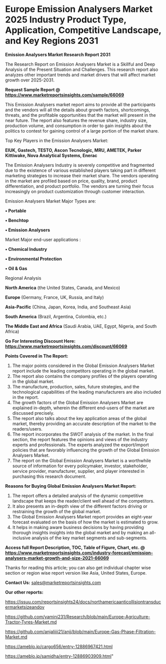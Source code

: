 # Europe Emission Analysers Market 2025 Industry Product Type, Application, Competitive Landscape, and Key Regions 2031

<strong>Emission Analysers Market Research Report 2031</strong>

The Research Report on Emission Analysers Market is a Skillful and Deep Analysis of the Present Situation and Challenges. This research report also analyzes other important trends and market drivers that will affect market growth over 2025-2031.

<strong>Request Sample Report @ <a href=https://www.marketreportsinsights.com/sample/66069>https://www.marketreportsinsights.com/sample/66069</a></strong>

This Emission Analysers market report aims to provide all the participants and the vendors will all the details about growth factors, shortcomings, threats, and the profitable opportunities that the market will present in the near future. The report also features the revenue share, industry size, production volume, and consumption in order to gain insights about the politics to contest for gaining control of a large portion of the market share.

Top Key Players in the Emission Analysers Market:

<strong>EIUK, Gastech, TESTO, Ascon Tecnologic, MRU, AMETEK, Parker Kittiwake, Nova Analytical Systems, Enerac</strong>

The Emission Analysers Industry is severely competitive and fragmented due to the existence of various established players taking part in different marketing strategies to increase their market share. The vendors operating in the market are profiled based on price, quality, brand, product differentiation, and product portfolio. The vendors are turning their focus increasingly on product customization through customer interaction.

Emission Analysers Market Major Types are:

<strong>• Portable

• Benchtop

• Emission Analysers</strong>

Market Major end-user applications :

<strong>• Chemical Industry

• Environmental Protection

• Oil & Gas</strong>

Regional Analysis

</u><strong><b>North America</b></strong> (the United States, Canada, and Mexico)

<strong><b>Europe </b></strong>(Germany, France, UK, Russia, and Italy)

<strong><b>Asia-Pacific</b></strong> (China, Japan, Korea, India, and Southeast Asia)

<strong><b>South America</b></strong> (Brazil, Argentina, Colombia, etc.)

<strong><b>The Middle East and Africa</b></strong> (Saudi Arabia, UAE, Egypt, Nigeria, and South Africa)

<strong>Go For Interesting Discount Here: <a href=https://www.marketreportsinsights.com/discount/66069>https://www.marketreportsinsights.com/discount/66069</a></strong>

<strong>Points Covered in The Report:</strong>
<ol>
  <li>The major points considered in the Global Emission Analysers Market report include the leading competitors operating in the global market.</li>
  <li>The report also contains the company profiles of the players operating in the global market.</li>
  <li>The manufacture, production, sales, future strategies, and the technological capabilities of the leading manufacturers are also included in the report.</li>
  <li>The growth factors of the Global Emission Analysers Market are explained in-depth, wherein the different end-users of the market are discussed precisely.</li>
  <li>The report also talks about the key application areas of the global market, thereby providing an accurate description of the market to the readers/users.</li>
  <li>The report incorporates the SWOT analysis of the market. In the final section, the report features the opinions and views of the industry experts and professionals. The experts analyzed the export/import policies that are favorably influencing the growth of the Global Emission Analysers Market.</li>
  <li>The report on the Global Emission Analysers Market is a worthwhile source of information for every policymaker, investor, stakeholder, service provider, manufacturer, supplier, and player interested in purchasing this research document.</li>
</ol>
<strong>Reasons for Buying Global Emission Analysers Market Report:</strong>

<ol>
  <li>The report offers a detailed analysis of the dynamic competitive landscape that keeps the reader/client well ahead of the competitors.</li>
  <li>It also presents an in-depth view of the different factors driving or restraining the growth of the global market.</li>
  <li>The Global Emission Analysers Market report provides an eight-year forecast evaluated on the basis of how the market is estimated to grow.</li>
  <li>It helps in making aware business decisions by having providing thorough insights insights into the global market and by making an all-inclusive analysis of the key market segments and sub-segments.</li>
</ol>
<strong>Access full Report Description, TOC, Table of Figure, Chart, etc. @ <a href=https://www.marketreportsinsights.com/industry-forecast/emission-analysers-market-growth-and-size-2021-66069>https://www.marketreportsinsights.com/industry-forecast/emission-analysers-market-growth-and-size-2021-66069</a></strong>


Thanks for reading this article; you can also get individual chapter wise section or region wise report version like Asia, United States, Europe.

<strong>Contact Us:</strong>
sales@marketreportsinsights.com

<strong>Our other reports:</strong>

<a href=https://issuu.com/reportsinsights24/docs/northamericaanticollisiontransducermarketsizeandov>https://issuu.com/reportsinsights24/docs/northamericaanticollisiontransducermarketsizeandov</a>

<a href=https://github.com/yamini231/Research/blob/main/Europe-Agriculture-Tractor-Tyres-Market.md>https://github.com/yamini231/Research/blob/main/Europe-Agriculture-Tractor-Tyres-Market.md</a>

<a href=https://github.com/anjaliiii21/anjj/blob/main/Europe-Gas-Phase-Filtration-Market.md>https://github.com/anjaliiii21/anjj/blob/main/Europe-Gas-Phase-Filtration-Market.md</a>

<a href=https://ameblo.jp/cargo656/entry-12886967421.html>https://ameblo.jp/cargo656/entry-12886967421.html</a>

<a href=https://ameblo.jp/samidha/entry-12886903909.html>https://ameblo.jp/samidha/entry-12886903909.html</a>"

